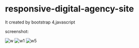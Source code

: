 # responsive-digital-agency-site
It created by bootstrap 4,javascript


screenshot:

![w](https://user-images.githubusercontent.com/52570524/75622913-64737b80-5bcb-11ea-95ae-ce168ee0beb2.jpg)
![w1](https://user-images.githubusercontent.com/52570524/75622914-65a4a880-5bcb-11ea-8e48-50247243d626.jpg)
![w5](https://user-images.githubusercontent.com/52570524/75622917-676e6c00-5bcb-11ea-91c5-ff05c1f9d3d3.jpg)
